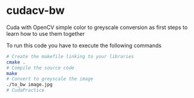 # cudacv-bw
Cuda with OpenCV simple color to greyscale conversion as first steps to learn how to use them together

To run this code you have to execute the following commands
```bash
# Create the makefile linking to your libraries
cmake .
# Compile the source code
make
# Convert to greyscale the image
./to_bw image.jpg
# CudaPractice

